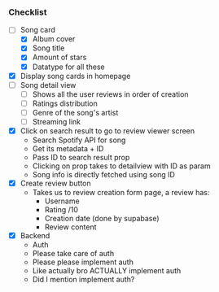 ### Checklist
- [ ] Song card
    - [x] Album cover
    - [x] Song title
    - [x] Amount of stars
    - [x] Datatype for all these 
- [x] Display song cards in homepage 
- [ ] Song detail view
    - [ ] Shows all the user reviews in order of creation
    - [ ] Ratings distribution
    - [ ] Genre of the song's artist
    - [ ] Streaming link

- [x] Click on search result to go to review viewer screen
    - Search Spotify API for song
    - Get its metadata + ID
    - Pass ID to search result prop
    - Clicking on prop takes to detailview with ID as param
    - Song info is directly fetched using song ID
- [x] Create review button
    - Takes us to review creation form page, a review has:
        - Username
        - Rating /10
        - Creation date (done by supabase)
        - Review content
- [x] Backend
    - Auth
    - Please take care of auth
    - Please please implement auth
    - Like actually bro ACTUALLY implement auth
    - Did I mention implement auth?
